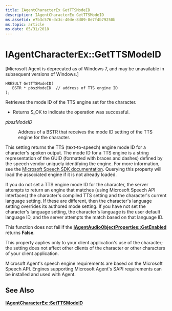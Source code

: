 ```yaml
---
title: IAgentCharacterEx GetTTSModeID
description: IAgentCharacterEx GetTTSModeID
ms.assetid: e7b3c576-dc3c-40de-8d09-8e7f4b79250b
ms.topic: article
ms.date: 05/31/2018
---
```


# IAgentCharacterEx::GetTTSModeID

\[Microsoft Agent is deprecated as of Windows 7, and may be unavailable in subsequent versions of Windows.\]

``` syntax
HRESULT GetTTSModeID(
   BSTR * pbszModeID  // address of TTS engine ID
);
```

Retrieves the mode ID of the TTS engine set for the character.

-   Returns S\_OK to indicate the operation was successful.

<dl> <dt>

<span id="pbszModeID"></span><span id="pbszmodeid"></span><span id="PBSZMODEID"></span>*pbszModeID*
</dt> <dd>

Address of a BSTR that receives the mode ID setting of the TTS engine for the character.

</dd> </dl>

This setting returns the TTS (text-to-speech) engine mode ID for a character's spoken output. The mode ID for a TTS engine is a string representation of the GUID (formatted with braces and dashes) defined by the speech vendor uniquely identifying the engine. For more information, see the [Microsoft Speech SDK documentation](https://go.microsoft.com/fwlink/p/?linkid=198367). Querying this property will load the associated engine if it is not already loaded.

If you do not set a TTS engine mode ID for the character, the server attempts to return an engine that matches (using Microsoft Speech API interfaces) the character's compiled TTS setting and the character's current language setting. If these are different, then the character's language setting overrides its authored mode setting. If you have not set the character's language setting, the character's language is the user default language ID, and the server attempts the match based on that language ID.

This function does not fail if the [**IAgentAudioObjectProperties::GetEnabled**](https://www.bing.com/search?q=**IAgentAudioObjectProperties::GetEnabled**) returns **False**.

This property applies only to your client application's use of the character; the setting does not affect other clients of the character or other characters of your client application.

Microsoft Agent's speech engine requirements are based on the Microsoft Speech API. Engines supporting Microsoft Agent's SAPI requirements can be installed and used with Agent.

## See Also

[**IAgentCharacterEx::SetTTSModeID**](iagentcharacterex--setttsmodeid.md)


 

 




